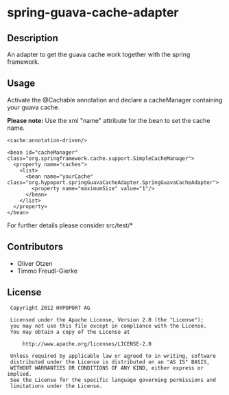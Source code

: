 spring-guava-cache-adapter
==========================


Description
------
An adapter to get the guava cache work together with the spring framework.

Usage
-----

Activate the @Cachable annotation and declare a cacheManager containing your guava cache.

**Please note:** Use the xml "name" attribute for the bean to set the cache name.

    <cache:annotation-driven/>

    <bean id="cacheManager" class="org.springframework.cache.support.SimpleCacheManager">
      <property name="caches">
        <list>
          <bean name="yourCache" class="org.hypoport.springGuavaCacheAdapter.SpringGuavaCacheAdapter">
            <property name="maximumSize" value="1"/>
          </bean>
        </list>
      </property>
    </bean>

For further details please consider src/test/*

Contributors
------

- Oliver Otzen
- Timmo Freudl-Gierke


License
-----
     Copyright 2012 HYPOPORT AG

     Licensed under the Apache License, Version 2.0 (the "License");
     you may not use this file except in compliance with the License.
     You may obtain a copy of the License at

         http://www.apache.org/licenses/LICENSE-2.0

     Unless required by applicable law or agreed to in writing, software
     distributed under the License is distributed on an "AS IS" BASIS,
     WITHOUT WARRANTIES OR CONDITIONS OF ANY KIND, either express or implied.
     See the License for the specific language governing permissions and
     limitations under the License.
